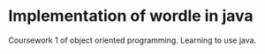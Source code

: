 # Implementation of wordle in java

Coursework 1 of object oriented programming. Learning to use java.
